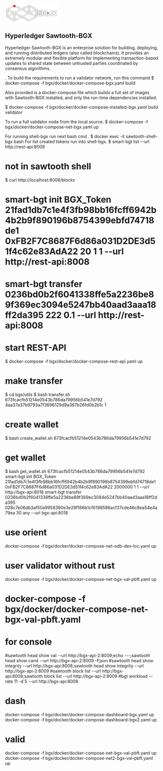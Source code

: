 ![Sawtooth=BGX](bgx/images/logo-bgx.png)

Hyperledger Sawtooth-BGX
-------------

Hyperledger Sawtooth-BGX is an enterprise solution for building, deploying, and
running distributed ledgers (also called blockchains). It provides an extremely
modular and flexible platform for implementing transaction-based updates to
shared state between untrusted parties coordinated by consensus algorithms.

.
To build the requirements to run a validator network, run this command
$ docker-compose -f bgx/docker/docker-compose-bgx.yaml build

Also provided is a docker-compose file which builds a full set of images
with Sawtooth-BGX installed, and only the run-time dependencies installed.

$ docker-compose -f bgx/docker/docker-compose-installed-bgx.yaml build validator

To run a full validator node from the local source.
$ docker-compose -f bgx/docker/docker-compose-net-bgx.yaml up

For running shell-bgx run next bash cmd .
$ docker exec -it sawtooth-shell-bgx bash
For list created tokens run into shell-bgx. 
$ smart-bgt list  --url http://rest-api:8009
# not in sawtooth shell
$ curl http://localhost:8008/blocks
# smart-bgt init BGX_Token 21fad1db7c1e4f3fb98bb16fcff6942b4b2b9f890196b8754399ebfd74718de1 0xFB2F7C8687F6d86a031D2DE3d51f4c62e83AdA22 20 1 1 --url http://rest-api:8008
# smart-bgt transfer 0236bd0b2f6041338ffe5a2236be89f369ec3094e5247bb40aad3aaa18ff2da395 222 0.1 --url http://rest-api:8008 

# start REST-API 
$ docker-compose -f bgx/docker/docker-compose-rest-api.yaml up 
# make transfer 
$ cd bgs/utils
$ bash transfer.sh 673fcacfb51214e0543b786da79956b541e7d792 4aa37a37b9793a7f3696129d9a367b26fd0b2b1c 1
# create wallet
$ bash create_wallet.sh 673fcacfb51214e0543b786da79956b541e7d792
# get wallet
$ bash get_wallet.sh 673fcacfb51214e0543b786da79956b541e7d792
smart-bgt init BGX_Token 21fad1db7c1e4f3fb98bb16fcff6942b4b2b9f890196b8754399ebfd74718de1 0xFB2F7C8687F6d86a031D2DE3d51f4c62e83AdA22 2000000 1 1 --url http://bgx-api:8018
smart-bgt transfer 0236bd0b2f6041338ffe5a2236be89f369ec3094e5247bb40aad3aaa18ff2da395 028c7e06db3af50a9958390e3e29f166b1cf6198586acf37cde46c8ea54e4a79ea 30 any --url bgx-api:8018
# use orient
docker-compose -f bgx/docker/docker-compose-net-odb-dev-loc.yaml up
# user validator without rust
docker-compose -f bgx/docker/docker-compose-net-bgx-val-pbft.yaml up
# docker-compose -f bgx/docker/docker-compose-net-bgx-val-pbft.yaml 

# for console
#sawtooth head show val --url http://bgx-api-2:8009;echo ---;sawtooth head show cand --url http://bgx-api-2:8009 -Fjson
#sawtooth head show integrity --url http://bgx-api:8008;sawtooth head show integrity --url http://bgx-api-2:8009
#sawtooth block list --url http://bgx-api:8008;sawtooth block list --url http://bgx-api-2:8009
#bgt workload --rate 11 -d 5 --url http://bgx-api:8008

# dash
docker-compose -f bgx/docker/docker-compose-dashboard-bgx.yaml up
docker-compose -f bgx/docker/docker-compose-dashboard-bgx2.yaml up
#

# valid
docker-compose -f bgx/docker/docker-compose-net-bgx-val-pbft.yaml up
docker-compose -f bgx/docker/docker-compose-net2-bgx-val-pbft.yaml up
